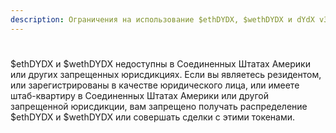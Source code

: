 ```yaml
---
description: Ограничения на использование $ethDYDX, $wethDYDX и dYdX v3.
---
```


#

$ethDYDX и $wethDYDX недоступны в Соединенных Штатах Америки или других запрещенных юрисдикциях. Если вы являетесь резидентом, или зарегистрированы в качестве юридического лица, или имеете штаб-квартиру в Соединенных Штатах Америки или другой запрещенной юрисдикции, вам запрещено получать распределение $ethDYDX и $wethDYDX или совершать сделки с этими токенами.
